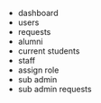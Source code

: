 - dashboard
- users
- requests
- alumni
- current students
- staff
- assign role
- sub admin
- sub admin requests